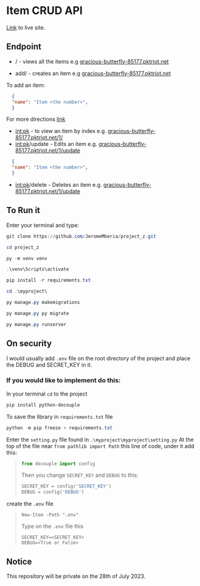 # Item CRUD API

[Link](https://gracious-butterfly-85177.pktriot.net/) to live site.

## Endpoint

- / - views all the items e.g [gracious-butterfly-85177.pktriot.net](https://gracious-butterfly-85177.pktriot.net/)

- add/ - creates an item e.g [gracious-butterfly-85177.pktriot.net](https://gracious-butterfly-85177.pktriot.net/add/)
  
To add an item:

```json
  {
  "name": "Item <the number>",
  }
```
For more directions [link](https://github.com/JeromeMberia/project_z/blob/main/Directions.pdf)
- <int:pk> - to view an item by index e.g. [gracious-butterfly-85177.pktriot.net/1/](https://gracious-butterfly-85177.pktriot.net/1/)
- <int:pk>/update - Edits an item e.g. [gracious-butterfly-85177.pktriot.net/1/update](https://gracious-butterfly-85177.pktriot.net/1/update)

```json
  {
  "name": "Item <the number>",
  }
```

- <int:pk>/delete - Deletes an item e.g. [gracious-butterfly-85177.pktriot.net/1/update](https://gracious-butterfly-85177.pktriot.net/1/delete)

## To Run it 

Enter your terminal and type:

```powershell
git clone https://github.com/JeromeMberia/project_z.git
```

```powershell
cd project_z
```

```powershell
py -m venv venv
```

```powershell
.\venv\Scripts\activate
```

```powershell
pip install -r requirements.txt
```

```powershell
cd .\myproject\
```

```powershell
py manage.py makemigrations
```

```powershell
py manage.py py migrate
```

```powershell
py manage.py runserver
```
## On security 
I would usually add `.env` file on the root directory of the project and place the DEBUG and SECRET_KEY in it.

### If you would like to implement do this:

In your terminal `cd` to the project
```powershell
pip install python-decouple
```

To save the library in `requirements.txt` file
```powershell
python -m pip freeze > requirements.txt
```

Enter the `setting.py` file found in `.\myproject\myproject\setting.py`
At the top of the file near `from pathlib import Path` this line of code, under it add this:
    
>    ```py
>    from decouple import config
>    ```
>    Then you change `SECRET_KEY` and `DEBUG` to this:
>    
>    ```py
>    SECRET_KEY = config('SECRET_KEY')
>    DEBUG = config('DEBUG')
>    ```
create the `.env` file
>```
>New-Item -Path ".env"
>```
> Type on the `.env` file this
>
>```
>SECRET_KEY=<SECRET_KEY>
>DEBUG=<True or False>
>```

## Notice
This repository will be private on the 28th of July 2023. 

